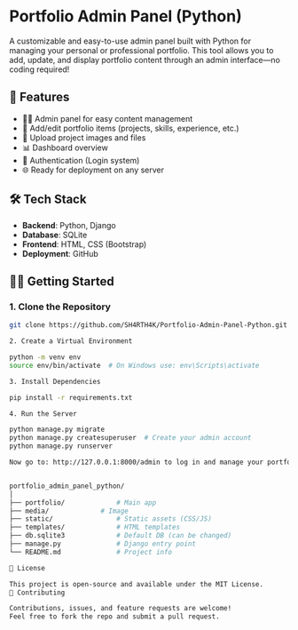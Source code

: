 # Portfolio Admin Panel (Python)

A customizable and easy-to-use admin panel built with Python for managing your personal or professional portfolio. This tool allows you to add, update, and display portfolio content through an admin interface—no coding required!

## 🚀 Features

- 🧑‍💼 Admin panel for easy content management
- 📝 Add/edit portfolio items (projects, skills, experience, etc.)
- 📁 Upload project images and files
- 📊 Dashboard overview
- 🔐 Authentication (Login system)
- 🌐 Ready for deployment on any server

## 🛠️ Tech Stack

- **Backend**: Python, Django
- **Database**: SQLite
- **Frontend**: HTML, CSS (Bootstrap)
- **Deployment**: GitHub

## 🧑‍💻 Getting Started

### 1. Clone the Repository

```bash
git clone https://github.com/SH4RTH4K/Portfolio-Admin-Panel-Python.git

2. Create a Virtual Environment

python -m venv env
source env/bin/activate  # On Windows use: env\Scripts\activate

3. Install Dependencies

pip install -r requirements.txt

4. Run the Server

python manage.py migrate
python manage.py createsuperuser  # Create your admin account
python manage.py runserver

Now go to: http://127.0.0.1:8000/admin to log in and manage your portfolio.


portfolio_admin_panel_python/
│
├── portfolio/             # Main app
├── media/             # Image
├── static/                # Static assets (CSS/JS)
├── templates/             # HTML templates
├── db.sqlite3             # Default DB (can be changed)
├── manage.py              # Django entry point
└── README.md              # Project info

📄 License

This project is open-source and available under the MIT License.
🤝 Contributing

Contributions, issues, and feature requests are welcome!
Feel free to fork the repo and submit a pull request.
